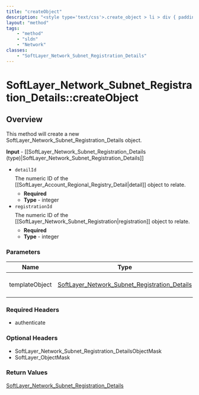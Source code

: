 ```yaml
---
title: "createObject"
description: "<style type='text/css'>.create_object > li > div { padding-top: .5em; padding-bottom: .5em}</style> This method will cre... "
layout: "method"
tags:
    - "method"
    - "sldn"
    - "Network"
classes:
    - "SoftLayer_Network_Subnet_Registration_Details"
---
```

# SoftLayer_Network_Subnet_Registration_Details::createObject
## Overview 
<style type="text/css">.create_object > li > div { padding-top: .5em; padding-bottom: .5em}</style> This method will create a new SoftLayer_Network_Subnet_Registration_Details object. 

<b>Input</b> - [[SoftLayer_Network_Subnet_Registration_Details (type)|SoftLayer_Network_Subnet_Registration_Details]] <ul class="create_object"> <li><code>detailId</code> <div> The numeric ID of the [[SoftLayer_Account_Regional_Registry_Detail|detail]] object to relate. </div> <ul> <li><b>Required</b></li> <li><b>Type</b> - integer</li> </ul> </li> <li><code>registrationId</code> <div> The numeric ID of the [[SoftLayer_Network_Subnet_Registration|registration]] object to relate. </div> <ul> <li><b>Required</b></li> <li><b>Type</b> - integer</li> </ul> </li> </ul> 

### Parameters 
|Name | Type | Description |
| --- | --- | --- |
|templateObject| <a href='/reference/datatypes/SoftLayer_Network_Subnet_Registration_Details'>SoftLayer_Network_Subnet_Registration_Details </a>| The SoftLayer_Network_Subnet_Registration_Details object that you wish to create.|


### Required Headers
* authenticate

### Optional Headers
* SoftLayer_Network_Subnet_Registration_DetailsObjectMask
* SoftLayer_ObjectMask

### Return Values
<a href='/reference/datatypes/SoftLayer_Network_Subnet_Registration_Details'>SoftLayer_Network_Subnet_Registration_Details </a>
